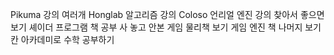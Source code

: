 Pikuma 강의 여러개
Honglab 알고리즘 강의
Coloso 언리얼 엔진 강의 찾아서 좋으면 보기
셰이더 프로그램 책 공부
사 놓고 안본 게임 물리책 보기
게임 엔진 책 나머지 보기
칸 아카데미로 수학 공부하기